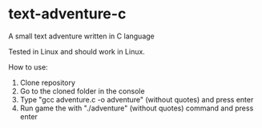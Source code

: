 # text-adventure-c
A small text adventure written in C language

Tested in Linux and should work in Linux.

How to use:
1. Clone repository
2. Go to the cloned folder in the console
3. Type "gcc adventure.c -o adventure" (without quotes) and press enter
4. Run game the with "./adventure" (without quotes) command and press enter
